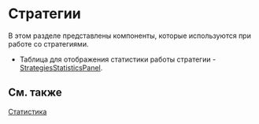 # Стратегии

В этом разделе представлены компоненты, которые используются при работе со стратегиями.

- Таблица для отображения статистики работы стратегии \- [StrategiesStatisticsPanel](xref:StockSharp.Xaml.StrategiesStatisticsPanel).

## См. также

[Статистика](strategies/statistics.md)
